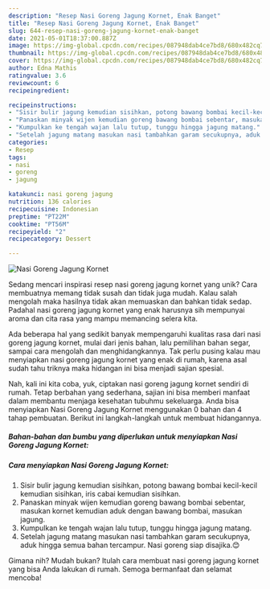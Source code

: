```yaml
---
description: "Resep Nasi Goreng Jagung Kornet, Enak Banget"
title: "Resep Nasi Goreng Jagung Kornet, Enak Banget"
slug: 644-resep-nasi-goreng-jagung-kornet-enak-banget
date: 2021-05-01T18:37:00.887Z
image: https://img-global.cpcdn.com/recipes/087948dab4ce7bd8/680x482cq70/nasi-goreng-jagung-kornet-foto-resep-utama.jpg
thumbnail: https://img-global.cpcdn.com/recipes/087948dab4ce7bd8/680x482cq70/nasi-goreng-jagung-kornet-foto-resep-utama.jpg
cover: https://img-global.cpcdn.com/recipes/087948dab4ce7bd8/680x482cq70/nasi-goreng-jagung-kornet-foto-resep-utama.jpg
author: Edna Mathis
ratingvalue: 3.6
reviewcount: 6
recipeingredient:

recipeinstructions:
- "Sisir bulir jagung kemudian sisihkan, potong bawang bombai kecil-kecil kemudian sisihkan, iris cabai kemudian sisihkan."
- "Panaskan minyak wijen kemudian goreng bawang bombai sebentar, masukan kornet kemudian aduk dengan bawang bombai, masukan jagung."
- "Kumpulkan ke tengah wajan lalu tutup, tunggu hingga jagung matang."
- "Setelah jagung matang masukan nasi tambahkan garam secukupnya, aduk hingga semua bahan tercampur. Nasi goreng siap disajika.😊"
categories:
- Resep
tags:
- nasi
- goreng
- jagung

katakunci: nasi goreng jagung 
nutrition: 136 calories
recipecuisine: Indonesian
preptime: "PT22M"
cooktime: "PT56M"
recipeyield: "2"
recipecategory: Dessert

---
```



![Nasi Goreng Jagung Kornet](https://img-global.cpcdn.com/recipes/087948dab4ce7bd8/680x482cq70/nasi-goreng-jagung-kornet-foto-resep-utama.jpg)

Sedang mencari inspirasi resep nasi goreng jagung kornet yang unik? Cara membuatnya memang tidak susah dan tidak juga mudah. Kalau salah mengolah maka hasilnya tidak akan memuaskan dan bahkan tidak sedap. Padahal nasi goreng jagung kornet yang enak harusnya sih mempunyai aroma dan cita rasa yang mampu memancing selera kita.

Ada beberapa hal yang sedikit banyak mempengaruhi kualitas rasa dari nasi goreng jagung kornet, mulai dari jenis bahan, lalu pemilihan bahan segar, sampai cara mengolah dan menghidangkannya. Tak perlu pusing kalau mau menyiapkan nasi goreng jagung kornet yang enak di rumah, karena asal sudah tahu triknya maka hidangan ini bisa menjadi sajian spesial.




Nah, kali ini kita coba, yuk, ciptakan nasi goreng jagung kornet sendiri di rumah. Tetap berbahan yang sederhana, sajian ini bisa memberi manfaat dalam membantu menjaga kesehatan tubuhmu sekeluarga. Anda bisa menyiapkan Nasi Goreng Jagung Kornet menggunakan 0 bahan dan 4 tahap pembuatan. Berikut ini langkah-langkah untuk membuat hidangannya.

<!--inarticleads1-->

##### Bahan-bahan dan bumbu yang diperlukan untuk menyiapkan Nasi Goreng Jagung Kornet:





<!--inarticleads2-->

##### Cara menyiapkan Nasi Goreng Jagung Kornet:

1. Sisir bulir jagung kemudian sisihkan, potong bawang bombai kecil-kecil kemudian sisihkan, iris cabai kemudian sisihkan.
1. Panaskan minyak wijen kemudian goreng bawang bombai sebentar, masukan kornet kemudian aduk dengan bawang bombai, masukan jagung.
1. Kumpulkan ke tengah wajan lalu tutup, tunggu hingga jagung matang.
1. Setelah jagung matang masukan nasi tambahkan garam secukupnya, aduk hingga semua bahan tercampur. Nasi goreng siap disajika.😊




Gimana nih? Mudah bukan? Itulah cara membuat nasi goreng jagung kornet yang bisa Anda lakukan di rumah. Semoga bermanfaat dan selamat mencoba!
